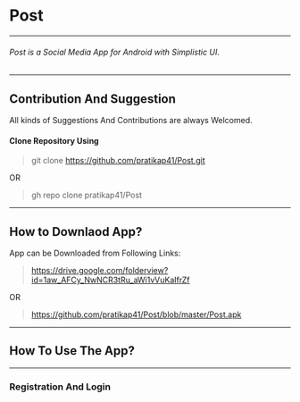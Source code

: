 # Post
---
###### Post is a Social Media App for Android with Simplistic UI.

---
## Contribution And Suggestion 

All kinds of Suggestions And Contributions are always Welcomed.

#### Clone Repository Using

> git clone https://github.com/pratikap41/Post.git

OR

>gh repo clone pratikap41/Post

---

## How to Downlaod App?

App can be Downloaded from Following Links:

> https://drive.google.com/folderview?id=1aw_AFCy_NwNCR3tRu_aWi1vVuKaIfrZf

OR

> https://github.com/pratikap41/Post/blob/master/Post.apk

---

## How To Use The App?

---

### Registration And Login


